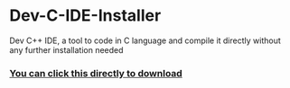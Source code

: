 # Dev-C-IDE-Installer
Dev C++ IDE, a tool to code in C language and compile it directly without any further installation needed

### [You can click this directly to download](https://drive.google.com/u/0/uc?id=1mzn28B-Vd0mu2ERGWEaFQk49KMa6jOAn&export=download)
